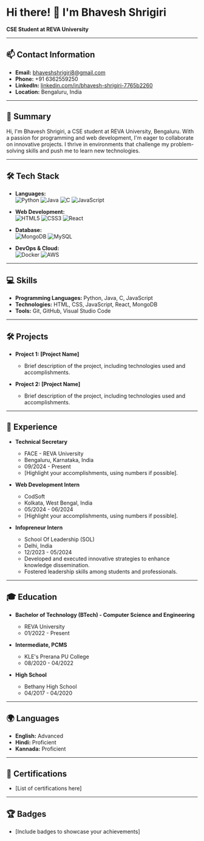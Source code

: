 # Hi there! 👋 I'm Bhavesh Shrigiri

**CSE Student at REVA University**

---

## 📫 Contact Information

- **Email:** [bhaveshshrigiri8@gmail.com](mailto:bhaveshshrigiri8@gmail.com)
- **Phone:** +91 6362559250
- **LinkedIn:** [linkedin.com/in/bhavesh-shrigiri-7765b2260](https://linkedin.com/in/bhavesh-shrigiri-7765b2260)
- **Location:** Bengaluru, India

---

## 📝 Summary

Hi, I'm Bhavesh Shrigiri, a CSE student at REVA University, Bengaluru. With a passion for programming and web development, I'm eager to collaborate on innovative projects. I thrive in environments that challenge my problem-solving skills and push me to learn new technologies.

---

## 🛠️ Tech Stack

- **Languages:**  
  ![Python](https://img.shields.io/badge/-Python-333333?style=flat&logo=python) 
  ![Java](https://img.shields.io/badge/-Java-333333?style=flat&logo=java)
  ![C](https://img.shields.io/badge/-C-333333?style=flat&logo=c)
  ![JavaScript](https://img.shields.io/badge/-JavaScript-333333?style=flat&logo=javascript)

- **Web Development:**  
  ![HTML5](https://img.shields.io/badge/-HTML5-333333?style=flat&logo=html5) 
  ![CSS3](https://img.shields.io/badge/-CSS3-333333?style=flat&logo=css3) 
  ![React](https://img.shields.io/badge/-React-333333?style=flat&logo=react)

- **Database:**  
  ![MongoDB](https://img.shields.io/badge/-MongoDB-333333?style=flat&logo=mongodb)
  ![MySQL](https://img.shields.io/badge/-MySQL-333333?style=flat&logo=mysql)

- **DevOps & Cloud:**  
  ![Docker](https://img.shields.io/badge/-Docker-333333?style=flat&logo=docker) 
  ![AWS](https://img.shields.io/badge/-AWS-333333?style=flat&logo=amazon-aws)

---

## 💻 Skills

- **Programming Languages:** Python, Java, C, JavaScript
- **Technologies:** HTML, CSS, JavaScript, React, MongoDB
- **Tools:** Git, GitHub, Visual Studio Code

---

## 🛠 Projects

- **Project 1: [Project Name]**
  - Brief description of the project, including technologies used and accomplishments.
  
- **Project 2: [Project Name]**
  - Brief description of the project, including technologies used and accomplishments.

---

## 📂 Experience

- **Technical Secretary**  
  - FACE - REVA University  
  - Bengaluru, Karnataka, India  
  - 09/2024 - Present  
  - [Highlight your accomplishments, using numbers if possible].

- **Web Development Intern**  
  - CodSoft  
  - Kolkata, West Bengal, India  
  - 05/2024 - 06/2024  
  - [Highlight your accomplishments, using numbers if possible].

- **Infopreneur Intern**  
  - School Of Leadership (SOL)  
  - Delhi, India  
  - 12/2023 - 05/2024  
  - Developed and executed innovative strategies to enhance knowledge dissemination.  
  - Fostered leadership skills among students and professionals.

---

## 🎓 Education

- **Bachelor of Technology (BTech) - Computer Science and Engineering**  
  - REVA University  
  - 01/2022 - Present

- **Intermediate, PCMS**  
  - KLE's Prerana PU College  
  - 08/2020 - 04/2022

- **High School**  
  - Bethany High School  
  - 04/2017 - 04/2020

---

## 🌍 Languages

- **English:** Advanced  
- **Hindi:** Proficient  
- **Kannada:** Proficient

---

## 📜 Certifications

- [List of certifications here]

---

## 🏆 Badges

- [Include badges to showcase your achievements]

